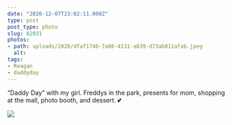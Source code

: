 ```yaml
---
date: "2020-12-07T23:02:11.000Z"
type: post 
post_type: photo
slug: 82931
photos: 
- path: uploads/2020/dfaf174b-7a86-4131-a839-d73ab811afab.jpeg
  alt: 
tags: 
- Reagan
- daddyday
---
```

“Daddy Day” with my girl. Freddys in the park, presents for mom, shopping at the mall, photo booth, and dessert. 💕


![](/uploads/2020/dfaf174b-7a86-4131-a839-d73ab811afab.jpeg)
